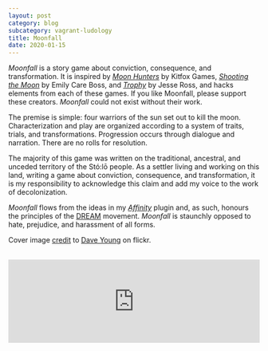 ```yaml
---
layout: post
category: blog
subcategory: vagrant-ludology
title: Moonfall
date: 2020-01-15
---
```


*Moonfall* is a story game about conviction, consequence, and transformation. It is inspired by [*Moon Hunters*](https://kitfoxgames.itch.io/moon-hunters) by Kitfox Games, [*Shooting the Moon*](http://www.blackgreengames.com/shop/romancetrilogypdf) by Emily Care Boss, and [*Trophy*](https://www.drivethrurpg.com/product/268198/Codex--Dark-2-Dec-2018) by Jesse Ross, and hacks elements from each of these games. If you like Moonfall, please support these creators. *Moonfall* could not exist without their work.

The premise is simple: four warriors of the sun set out to kill the moon. Characterization and play are organized according to a system of traits, trials, and transformations. Progression occurs through dialogue and narration. There are no rolls for resolution.

The majority of this game was written on the traditional, ancestral, and unceded territory of the Stó:lō people. As a settler living and working on this land, writing a game about conviction, consequence, and transformation, it is my responsibility to acknowledge this claim and add my voice to the work of decolonization.

*Moonfall* flows from the ideas in my [*Affinity*](https://vagrantludology.itch.io/affinity-dream) plugin and, as such, honours the principles of the [DREAM](https://itch.io/jam/dreamjam) movement. *Moonfall* is staunchly opposed to hate, prejudice, and harassment of all forms.

Cover image [credit](https://creativecommons.org/licenses/by/2.0/) to [Dave Young](https://www.flickr.com/photos/dcysurfer/14631243979) on flickr.


<br>

<iframe src="https://itch.io/embed/549984?linkback=true&amp;link_color=245FF1" width="100%" height="167" frameborder="0"><a href="https://vagrantludology.itch.io/moonfall">Moonfall by vagrant ludology</a></iframe>
